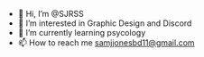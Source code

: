 - 👋 Hi, I’m @SJRSS
- 👀 I’m interested in Graphic Design and Discord
- 🌱 I’m currently learning psycology
- 📫 How to reach me samjjonesbd11@gmail.com

<!---
SJRSS/SJRSS is a ✨ special ✨ repository because its `README.md` (this file) appears on your GitHub profile.
You can click the Preview link to take a look at your changes.
--->
